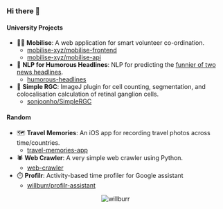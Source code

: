 ### Hi there 👋

#### University Projects

- 🙋‍♂️ **Mobilise**: A web application for smart volunteer co-ordination.
  - [mobilise-xyz/mobilise-frontend](https://github.com/mobilise-xyz/mobilise-frontend)
  - [mobilise-xyz/mobilise-api](https://github.com/mobilise-xyz/mobilise-api)
- 📰 **NLP for Humorous Headlines**: NLP for predicting the [funnier of two news headlines](https://competitions.codalab.org/competitions/20970).
  - [humorous-headlines](https://github.com/willburr/humorous-headlines)
- 🔬 **Simple RGC**: ImageJ plugin for cell counting, segmentation, and colocalisation calculation of retinal ganglion cells.
  - [sonjoonho/SimpleRGC](https://github.com/sonjoonho/SimpleRGC)

#### Random

- 🗺️ **Travel Memories**: An iOS app for recording travel photos across time/countries.
  - [travel-memories-app](https://github.com/willburr/travel-memories-app)
- 🕷️ **Web Crawler**: A very simple web crawler using Python. 
  - [web-crawler](https://github.com/willburr/web-crawler)
- ⏱️ **Profilr**: Activity-based time profiler for Google assistant
  - [willburr/profilr-assistant](https://github.com/willburr/profilr-assistant)


<p align="center"> <img src="https://komarev.com/ghpvc/?username=willburr&label=Profile%20views&color=0e75b6&style=flat" alt="willburr" /> </p>
